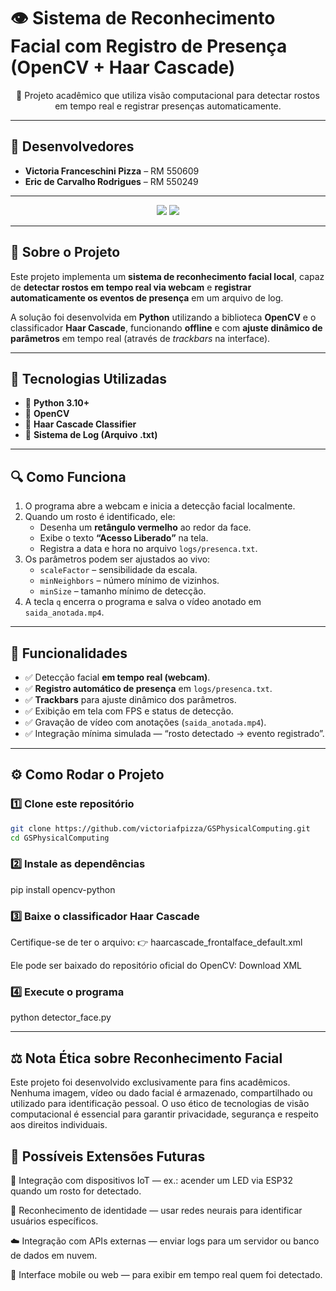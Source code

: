 # 👁️ Sistema de Reconhecimento Facial com Registro de Presença (OpenCV + Haar Cascade)

<p align="center">
📸 Projeto acadêmico que utiliza visão computacional para detectar rostos em tempo real e registrar presenças automaticamente.
</p>

---

## 👥 Desenvolvedores
- **Victoria Franceschini Pizza** – RM 550609  
- **Eric de Carvalho Rodrigues** – RM 550249  

---

<p align="center">
<img src="https://img.shields.io/badge/-Python-3776AB?logo=python&logoColor=white" /> 
<img src="https://img.shields.io/badge/-OpenCV-5C3EE8?logo=opencv&logoColor=white" /> 
</p>

---

## 🧠 Sobre o Projeto
Este projeto implementa um **sistema de reconhecimento facial local**, capaz de **detectar rostos em tempo real via webcam** e **registrar automaticamente os eventos de presença** em um arquivo de log.

A solução foi desenvolvida em **Python** utilizando a biblioteca **OpenCV** e o classificador **Haar Cascade**, funcionando **offline** e com **ajuste dinâmico de parâmetros** em tempo real (através de *trackbars* na interface).

---

## 🚀 Tecnologias Utilizadas
- 🐍 **Python 3.10+**
- 🎥 **OpenCV**
- 🧩 **Haar Cascade Classifier**
- 📂 **Sistema de Log (Arquivo .txt)**

---

## 🔍 Como Funciona
1. O programa abre a webcam e inicia a detecção facial localmente.  
2. Quando um rosto é identificado, ele:
   - Desenha um **retângulo vermelho** ao redor da face.
   - Exibe o texto **“Acesso Liberado”** na tela.
   - Registra a data e hora no arquivo `logs/presenca.txt`.
3. Os parâmetros podem ser ajustados ao vivo:
   - `scaleFactor` – sensibilidade da escala.  
   - `minNeighbors` – número mínimo de vizinhos.  
   - `minSize` – tamanho mínimo de detecção.  
4. A tecla `q` encerra o programa e salva o vídeo anotado em `saida_anotada.mp4`.

---

## 🎯 Funcionalidades
- ✅ Detecção facial **em tempo real (webcam)**.  
- ✅ **Registro automático de presença** em `logs/presenca.txt`.  
- ✅ **Trackbars** para ajuste dinâmico dos parâmetros.  
- ✅ Exibição em tela com FPS e status de detecção.  
- ✅ Gravação de vídeo com anotações (`saida_anotada.mp4`).  
- ✅ Integração mínima simulada — “rosto detectado → evento registrado”.

---

## ⚙️ Como Rodar o Projeto

### 1️⃣ Clone este repositório
```bash
git clone https://github.com/victoriafpizza/GSPhysicalComputing.git
cd GSPhysicalComputing
```
### 2️⃣ Instale as dependências
pip install opencv-python

### 3️⃣ Baixe o classificador Haar Cascade

Certifique-se de ter o arquivo:
👉 haarcascade_frontalface_default.xml

Ele pode ser baixado do repositório oficial do OpenCV:
Download XML

### 4️⃣ Execute o programa
python detector_face.py

---

## ⚖️ Nota Ética sobre Reconhecimento Facial

Este projeto foi desenvolvido exclusivamente para fins acadêmicos.
Nenhuma imagem, vídeo ou dado facial é armazenado, compartilhado ou utilizado para 
identificação pessoal.
O uso ético de tecnologias de visão computacional é essencial para garantir 
privacidade, segurança e respeito aos direitos individuais.

## 🌱 Possíveis Extensões Futuras

🔌 Integração com dispositivos IoT — ex.: acender um LED via ESP32 quando um rosto for detectado.

🧠 Reconhecimento de identidade — usar redes neurais para identificar usuários específicos.

☁️ Integração com APIs externas — enviar logs para um servidor ou banco de dados em nuvem.

📱 Interface mobile ou web — para exibir em tempo real quem foi detectado.
